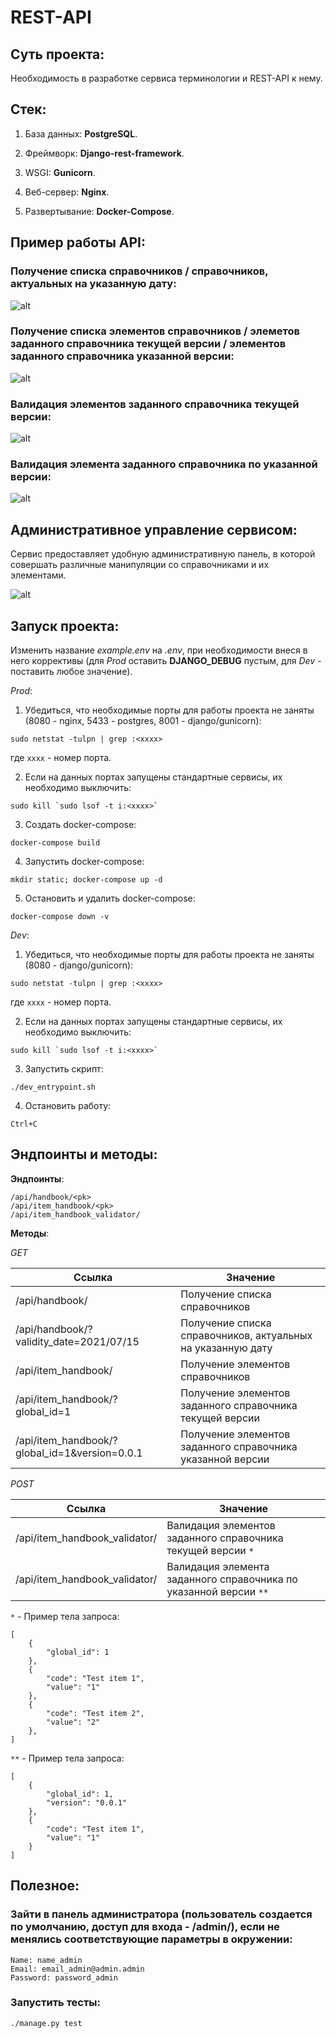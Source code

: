 # REST-API

## Суть проекта:

Необходимость в разработке сервиса терминологии и REST-API к нему.

## Стек:

1. База данных: **PostgreSQL**.

2. Фреймворк: **Django-rest-framework**.

3. WSGI: **Gunicorn**.

4. Веб-сервер: **Nginx**.

5. Развертывание: **Docker-Compose**. 

## Пример работы API:

### Получение списка справочников / справочников, актуальных на указанную дату:

![alt](https://github.com/coldcloudgold/illustration/blob/main/Project/DRF_API/Komtek_handbook.gif)

### Получение списка элементов справочников / элеметов заданного справочника текущей версии / элементов заданного справочника указанной версии:

![alt](https://github.com/coldcloudgold/illustration/blob/main/Project/DRF_API/Komtek_itemhandbook.gif)

### Валидация элементов заданного справочника текущей версии:

![alt](https://github.com/coldcloudgold/illustration/blob/main/Project/DRF_API/Komtek_itemhandbookvalidator_many.gif)

### Валидация элемента заданного справочника по указанной версии:

![alt](https://github.com/coldcloudgold/illustration/blob/main/Project/DRF_API/Komtek_itemhandbookvalidator_one.gif)

## Административное управление сервисом:

Сервис предоставляет удобную административную панель, в которой совершать различные манипуляции со справочниками и их элементами. 

![alt](https://github.com/coldcloudgold/illustration/blob/main/Project/DRF_API/Komtek_admin.gif)

## Запуск проекта:

Изменить название *example.env* на *.env*, при необходимости внеся в него коррективы (для *Prod* оставить **DJANGO_DEBUG** пустым, для *Dev* - поставить любое значение).

*Prod*:

1. Убедиться, что необходимые порты для работы проекта не заняты (8080 - nginx, 5433 - postgres, 8001 - django/gunicorn): 

`sudo netstat -tulpn | grep :<xxxx>`

где `xxxx` - номер порта.

2. Если на данных портах запущены стандартные сервисы, их необходимо выключить: 

```sudo kill `sudo lsof -t i:<xxxx>` ```

3. Создать docker-compose: 

`docker-compose build`

4. Запустить docker-compose: 

`mkdir static; docker-compose up -d`

5. Остановить и удалить docker-compose:

`docker-compose down -v`

*Dev*:

1. Убедиться, что необходимые порты для работы проекта не заняты (8080 - django/gunicorn): 

`sudo netstat -tulpn | grep :<xxxx>`

где `xxxx` - номер порта.

2. Если на данных портах запущены стандартные сервисы, их необходимо выключить: 

```sudo kill `sudo lsof -t i:<xxxx>` ```

3. Запустить скрипт:

`./dev_entrypoint.sh`

4. Остановить работу:

`Ctrl+C`

## Эндпоинты и методы:

**Эндпоинты**:
```
/api/handbook/<pk>
/api/item_handbook/<pk>
/api/item_handbook_validator/
```

**Методы**:

*GET*

Ссылка | Значение
--- | ---
/api/handbook/ | Получение списка справочников
/api/handbook/?validity_date=2021/07/15 | Получение списка справочников, актуальных на указанную дату
/api/item_handbook/ | Получение элементов справочников
/api/item_handbook/?global_id=1 | Получение элементов заданного справочника текущей версии
/api/item_handbook/?global_id=1&version=0.0.1 | Получение элементов заданного справочника указанной версии


*POST*

Ссылка | Значение
--- | --- 
/api/item_handbook_validator/ | Валидация элементов заданного справочника текущей версии `*`
/api/item_handbook_validator/ | Валидация элемента заданного справочника по указанной версии `**`

`*` - Пример тела запроса:
```
[
    {
        "global_id": 1
    },
    {
        "code": "Test item 1",
        "value": "1"
    },
    {
        "code": "Test item 2",
        "value": "2"
    },
]
```

`**` - Пример тела запроса:
```
[
    {
        "global_id": 1,
        "version": "0.0.1"
    },
    {
        "code": "Test item 1",
        "value": "1"
    }
]
```

## Полезное:

### Зайти в панель администратора (пользователь создается по умолчанию, доступ для входа - /admin/), если не менялись соответствующие параметры в окружении:

```
Name: name_admin
Email: email_admin@admin.admin
Password: password_admin
```

### Запустить тесты:

`./manage.py test`
